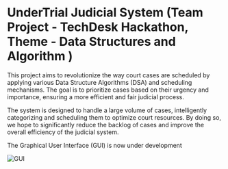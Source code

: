 #  UnderTrial Judicial System (Team Project - TechDesk Hackathon, Theme - Data Structures and Algorithm ) 

This project aims to revolutionize the way court cases are scheduled by applying various Data Structure Algorithms (DSA) and scheduling mechanisms.
The goal is to prioritize cases based on their urgency and importance, ensuring a more efficient and fair judicial process.

The system is designed to handle a large volume of cases, intelligently categorizing and scheduling them to optimize court resources.
By doing so, we hope to significantly reduce the backlog of cases and improve the overall efficiency of the judicial system.
 
 The Graphical User Interface (GUI) is now under development 

 


![GUI](https://github.com/manish071077/justica/assets/123578623/640b79ec-2a04-45b8-abfe-ca776cf3fdc5)
